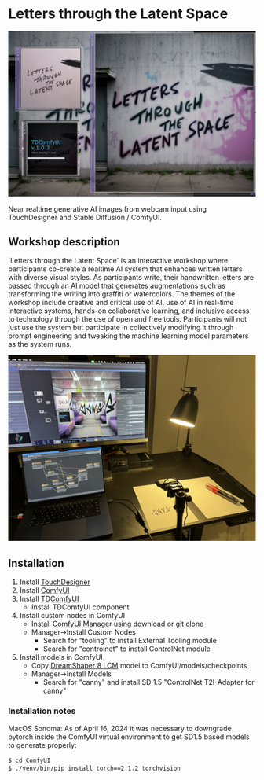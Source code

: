 # Letters through the Latent Space

![Latent Letters](LatentLetters.jpg?raw=true)

Near realtime generative AI images from webcam input using TouchDesigner and Stable Diffusion / ComfyUI.

## Workshop description

'Letters through the Latent Space' is an interactive workshop where participants co-create a realtime AI system that enhances written letters with diverse visual styles. As participants write, their handwritten letters are passed through an AI model that generates augmentations such as transforming the writing into graffiti or watercolors. The themes of the workshop include creative and critical use of AI, use of AI in real-time interactive systems, hands-on collaborative learning, and inclusive access to technology through the use of open and free tools. Participants will not just use the system but participate in collectively modifying it through prompt engineering and tweaking the machine learning model parameters as the system runs. 

![Setup overview](setup_overview.jpg?raw=true)

## Installation
1. Install [TouchDesigner](https://derivative.ca/download)
2. Install [ComfyUI](https://github.com/comfyanonymous/ComfyUI)
3. Install [TDComfyUI](https://github.com/olegchomp/TDComfyUI)
   * Install TDComfyUI component
4. Install custom nodes in ComfyUI
   * Install [ComfyUI Manager](https://github.com/ltdrdata/ComfyUI-Manager) using download or git clone
   * Manager->Install Custom Nodes
     * Search for "tooling" to install External Tooling module
     * Search for "controlnet" to install ControlNet module
5. Install models in ComfyUI
   * Copy [DreamShaper 8 LCM](https://civitai.com/models/4384?modelVersionId=252914) model to ComfyUI/models/checkpoints
   * Manager->Install Models
     * Search for "canny" and install SD 1.5 "ControlNet T2I-Adapter for canny"
       
### Installation notes
MacOS Sonoma: As of April 16, 2024 it was necessary to downgrade pytorch inside the ComfyUI virtual environment to get SD1.5 based models to generate properly:

```
$ cd ComfyUI 
$ ./venv/bin/pip install torch==2.1.2 torchvision
```
